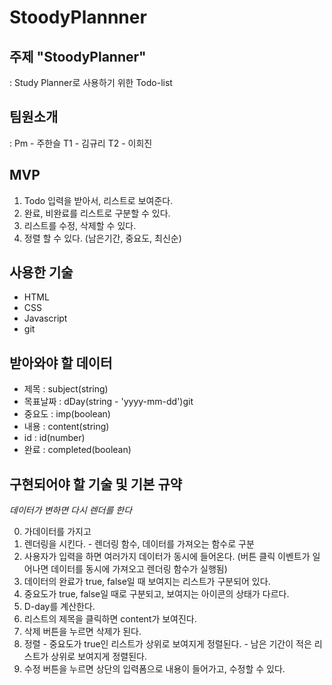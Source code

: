 # StoodyPlannner

## 주제 "StoodyPlanner"

: Study Planner로 사용하기 위한 Todo-list

## 팀원소개

: Pm - 주한슬
  T1 - 김규리
  T2 - 이희진

## MVP
  
  1. Todo 입력을 받아서, 리스트로 보여준다.
  2. 완료, 비완료를 리스트로 구분할 수 있다. 
  3. 리스트를 수정, 삭제할 수 있다. 
  4. 정렬 할 수 있다. (남은기간, 중요도, 최신순)

## 사용한 기술
  
  - HTML
  - CSS
  - Javascript
  - git

## 받아와야 할 데이터

  - 제목 : subject(string)
  - 목표날짜 : dDay(string - 'yyyy-mm-dd')git 
  - 중요도 : imp(boolean)
  - 내용 : content(string)
  - id : id(number)
  - 완료 : completed(boolean)


## 구현되어야 할 기술 및 기본 규약

*데이터가 변하면 다시 렌더를 한다*

  0. 가데이터를 가지고
  1. 렌더링을 시킨다.
    - 렌더링 함수, 데이터를 가져오는 함수로 구분
  2. 사용자가 입력을 하면 여러가지 데이터가 동시에 들어온다. (버튼 클릭 이벤트가 일어나면 데이터를 동시에 가져오고 렌더링 함수가 실행됨)
  3. 데이터의 완료가 true, false일 때 보여지는 리스트가 구분되어 있다. 
  4. 중요도가 true, false일 때로 구분되고, 보여지는 아이콘의 상태가 다르다.
  5. D-day를 계산한다. 
  6. 리스트의 제목을 클릭하면 content가 보여진다.
  7. 삭제 버튼을 누르면 삭제가 된다. 
  8. 정렬
    - 중요도가 true인 리스트가 상위로 보여지게 정렬된다.
    - 남은 기간이 적은 리스트가 상위로 보여지게 정렬된다.
  9. 수정 버튼을 누르면 상단의 입력폼으로 내용이 들어가고, 수정할 수 있다.

